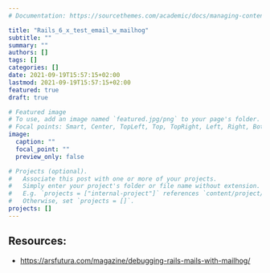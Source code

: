 ```yaml
---
# Documentation: https://sourcethemes.com/academic/docs/managing-content/

title: "Rails_6_x_test_email_w_mailhog"
subtitle: ""
summary: ""
authors: []
tags: []
categories: []
date: 2021-09-19T15:57:15+02:00
lastmod: 2021-09-19T15:57:15+02:00
featured: true
draft: true

# Featured image
# To use, add an image named `featured.jpg/png` to your page's folder.
# Focal points: Smart, Center, TopLeft, Top, TopRight, Left, Right, BottomLeft, Bottom, BottomRight.
image:
  caption: ""
  focal_point: ""
  preview_only: false

# Projects (optional).
#   Associate this post with one or more of your projects.
#   Simply enter your project's folder or file name without extension.
#   E.g. `projects = ["internal-project"]` references `content/project/deep-learning/index.md`.
#   Otherwise, set `projects = []`.
projects: []
---
```



## Resources:

* https://arsfutura.com/magazine/debugging-rails-mails-with-mailhog/
